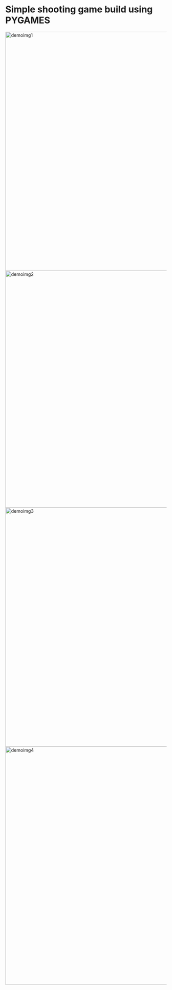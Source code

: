 # Simple shooting game build using PYGAMES 


<img width="746" alt="demoimg1" src="https://user-images.githubusercontent.com/73695378/136906911-c5ee8537-ebe6-4c3d-9735-ac86ccb237bf.png">
<img width="739" alt="demoimg2" src="https://user-images.githubusercontent.com/73695378/136906926-634f9f25-6c46-48ca-a460-368b6267a554.png">
<img width="746" alt="demoimg3" src="https://user-images.githubusercontent.com/73695378/136906933-345f27db-b796-459f-85f6-386126722744.png">
<img width="743" alt="demoimg4" src="https://user-images.githubusercontent.com/73695378/136906950-57fed557-a929-4ff6-9e43-88d2d4b1c532.png">
